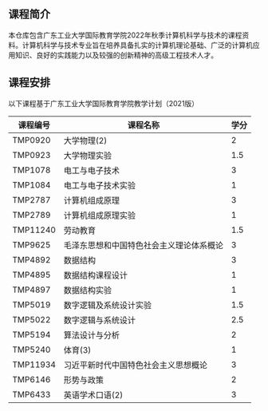 ## 课程简介

本仓库包含广东工业大学国际教育学院2022年秋季计算机科学与技术的课程资料。计算机科学与技术专业旨在培养具备扎实的计算机理论基础、广泛的计算机应用知识、良好的实践能力以及较强的创新精神的高级工程技术人才。

## 课程安排

以下课程基于广东工业大学国际教育学院教学计划（2021版）

| 课程编号 | 课程名称                                 | 学分 |
| -------- | ---------------------------------------- | ---- |
| TMP0920  | 大学物理(2)                              | 2    |
| TMP0923  | 大学物理实验                             | 1.5  |
| TMP1078  | 电工与电子技术                           | 3    |
| TMP1084  | 电工与电子技术实验                       | 1    |
| TMP2787  | 计算机组成原理                           | 3    |
| TMP2789  | 计算机组成原理实验                       | 1    |
| TMP11240 | 劳动教育                                 | 1.5  |
| TMP9625  | 毛泽东思想和中国特色社会主义理论体系概论 | 3    |
| TMP4892  | 数据结构                                 | 3    |
| TMP4895  | 数据结构课程设计                         | 1    |
| TMP4897  | 数据结构实验                             | 1    |
| TMP5019  | 数字逻辑及系统设计实验                   | 1.5  |
| TMP5022  | 数字逻辑与系统设计                       | 2.5  |
| TMP5194  | 算法设计与分析                           | 2    |
| TMP5240  | 体育(3)                                  | 1    |
| TMP11934 | 习近平新时代中国特色社会主义思想概论     | 3    |
| TMP6146  | 形势与政策                               | 2    |
| TMP6433  | 英语学术口语(2)                          | 3    |